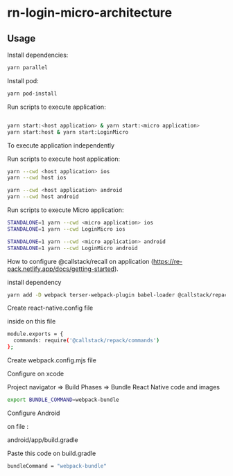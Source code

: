 # rn-login-micro-architecture

## Usage

Install dependencies:

```bash
yarn parallel
```

Install pod:

```bash
yarn pod-install
```

Run scripts to execute application:

```bash

yarn start:<host application> & yarn start:<micro application>
yarn start:host & yarn start:LoginMicro

```

To execute application independently

Run scripts to execute host application:

```bash
yarn --cwd <host application> ios
yarn --cwd host ios
```

```bash
yarn --cwd <host application> android
yarn --cwd host android
```

Run scripts to execute Micro application:

```bash
STANDALONE=1 yarn --cwd <micro application> ios
STANDALONE=1 yarn --cwd LoginMicro ios
```

```bash
STANDALONE=1 yarn --cwd <micro application> android
STANDALONE=1 yarn --cwd LoginMicro android

```

How to configure @callstack/recall on application (https://re-pack.netlify.app/docs/getting-started).

install dependency

```bash
yarn add -D webpack terser-webpack-plugin babel-loader @callstack/repack
```

Create react-native.config file

inside on this file

```bash
module.exports = {
  commands: require('@callstack/repack/commands')
};
```

Create webpack.config.mjs file

Configure on xcode

Project navigator => Build Phases => Bundle React Native code and images

```bash
export BUNDLE_COMMAND=webpack-bundle
```

Configure Android

on file :

android/app/build.gradle

Paste this code on build.gradle

```bash
bundleCommand = "webpack-bundle"
```
